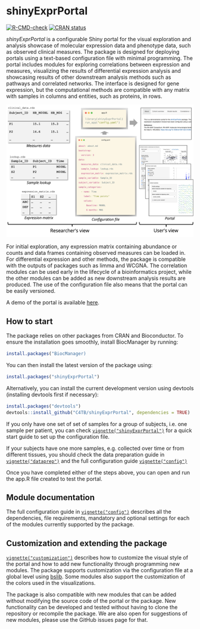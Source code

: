 
<!-- README.md is generated from README.Rmd. Please edit that file -->

# shinyExprPortal

<!-- badges: start -->

[![R-CMD-check](https://github.com/C4TB/shinyExprPortal/actions/workflows/R-CMD-check.yaml/badge.svg)](https://github.com/C4TB/shinyExprPortal/actions/workflows/R-CMD-check.yaml)
[![CRAN
status](https://www.r-pkg.org/badges/version/shinyExprPortal)](https://CRAN.R-project.org/package=shinyExprPortal)
<!-- badges: end -->

*shinyExprPortal* is a configurable Shiny portal for the visual
exploration and analysis showcase of molecular expression data and
phenotype data, such as observed clinical measures. The package is
designed for deploying portals using a text-based configuration file
with minimal programming. The portal includes modules for exploring
correlations between expression and measures, visualizing the results of
differential expression analysis and showcasing results of other
downstream analysis methods such as pathways and correlated networks.
The interface is designed for gene expression, but the computational
methods are compatible with any matrix with samples in columns and
entities, such as proteins, in rows.

<img src="man/figures/example2.png"/>

For initial exploration, any expression matrix containing abundance or
counts and data frames containing observed measures can be loaded in.
For differential expression and other methods, the package is compatible
with the outputs of packages such as limma and WCGNA. The correlation
modules can be used early in the lifecycle of a bioinformatics project,
while the other modules can be added as new downstream analysis results
are produced. The use of the configuration file also means that the
portal can be easily versioned.

A demo of the portal is available
[here](https://rhenkin.shinyapps.io/ramap_demo/).

## How to start

The package relies on other packages from CRAN and Bioconductor. To
ensure the installation goes smoothly, install BiocManager by running:

``` r
install.packages("BiocManager)
```

You can then install the latest version of the package using:

``` r
install.packages("shinyExprPortal")
```

Alternatively, you can install the current development version using
devtools (installing devtools first if necessary):

``` r
install.packages("devtools")
devtools::install_github("C4TB/shinyExprPortal", dependencies = TRUE)
```

If you only have one set of set of samples for a group of subjects,
i.e. one sample per patient, you can check
[`vignette("shinyExprPortal")`](https://c4tb.github.io/shinyExprPortal/articles/shinyExprPortal.html)
for a quick start guide to set up the configuration file.

If your subjects have one more samples, e.g. collected over time or from
different tissues, you should check the data preparation guide in
[`vignette("dataprep")`](https://c4tb.github.io/shinyExprPortal/articles/dataprep.html)
and the full configuration guide
[`vignette("config")`](https://c4tb.github.io/shinyExprPortal/articles/config.html)

Once you have completed either of the steps above, you can open and run
the app.R file created to test the portal.

## Module documentation

The full configuration guide in
[`vignette("config")`](https://c4tb.github.io/shinyExprPortal/articles/config.html)
describes all the dependencies, file requirements, mandatory and
optional settings for each of the modules currently supported by the
package.

## Customization and extending the package

[`vignette("customization")`](https://c4tb.github.io/shinyExprPortal/articles/customization.html)
describes how to customize the visual style of the portal and how to add
new functionality through programming new modules. The package supports
customization via the configuration file at a global level using
[bslib](https://CRAN.R-project.org/package=bslib). Some modules also
support the customization of the colors used in the visualizations.

The package is also compatible with new modules that can be added
without modifying the source code of the portal or the package. New
functionality can be developed and tested without having to clone the
repository or recompile the package. We are also open for suggestions of
new modules, please use the GitHub issues page for that.

